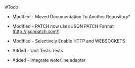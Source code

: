 #Todo
- Modified - Moved Documentation To Another Repository*
- Modified - PATCH now uses JSON PATCH Format (http://jsonpatch.com/)

- Modified - Selectively Enable HTTP and WEBSOCKETS
- Added - Unit Tests Tests
- Added - Integrate waterline adapter
